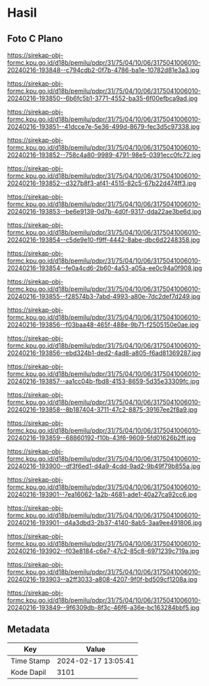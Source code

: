 # Hasil

## Foto C Plano

https://sirekap-obj-formc.kpu.go.id/d18b/pemilu/pdpr/31/75/04/10/06/3175041006010-20240216-193848--c794cdb2-0f7b-4786-ba1e-10782d81e3a3.jpg

https://sirekap-obj-formc.kpu.go.id/d18b/pemilu/pdpr/31/75/04/10/06/3175041006010-20240216-193850--6b6fc5b1-3771-4552-ba35-6f00efbca9ad.jpg

https://sirekap-obj-formc.kpu.go.id/d18b/pemilu/pdpr/31/75/04/10/06/3175041006010-20240216-193851--41dcce7e-5e36-499d-8679-fec3d5c97338.jpg

https://sirekap-obj-formc.kpu.go.id/d18b/pemilu/pdpr/31/75/04/10/06/3175041006010-20240216-193852--758c4a80-9989-4791-98e5-0391ecc0fc72.jpg

https://sirekap-obj-formc.kpu.go.id/d18b/pemilu/pdpr/31/75/04/10/06/3175041006010-20240216-193852--d327b8f3-af41-4515-82c5-67b22d474ff3.jpg

https://sirekap-obj-formc.kpu.go.id/d18b/pemilu/pdpr/31/75/04/10/06/3175041006010-20240216-193853--be6e9139-0d7b-4d0f-9317-dda22ae3be6d.jpg

https://sirekap-obj-formc.kpu.go.id/d18b/pemilu/pdpr/31/75/04/10/06/3175041006010-20240216-193854--c5de9e10-f9ff-4442-8abe-dbc6d2248358.jpg

https://sirekap-obj-formc.kpu.go.id/d18b/pemilu/pdpr/31/75/04/10/06/3175041006010-20240216-193854--fe0a4cd6-2b60-4a53-a05a-ee0c94a0f908.jpg

https://sirekap-obj-formc.kpu.go.id/d18b/pemilu/pdpr/31/75/04/10/06/3175041006010-20240216-193855--f28574b3-7abd-4993-a80e-7dc2def7d249.jpg

https://sirekap-obj-formc.kpu.go.id/d18b/pemilu/pdpr/31/75/04/10/06/3175041006010-20240216-193856--f03baa48-465f-488e-9b71-f2505150e0ae.jpg

https://sirekap-obj-formc.kpu.go.id/d18b/pemilu/pdpr/31/75/04/10/06/3175041006010-20240216-193856--ebd324b1-ded2-4ad8-a805-f6ad81369287.jpg

https://sirekap-obj-formc.kpu.go.id/d18b/pemilu/pdpr/31/75/04/10/06/3175041006010-20240216-193857--aa1cc04b-fbd8-4153-8659-5d35e33309fc.jpg

https://sirekap-obj-formc.kpu.go.id/d18b/pemilu/pdpr/31/75/04/10/06/3175041006010-20240216-193858--8b187404-3711-47c2-8875-39167ee2f8a9.jpg

https://sirekap-obj-formc.kpu.go.id/d18b/pemilu/pdpr/31/75/04/10/06/3175041006010-20240216-193859--68860192-f10b-43f6-9609-5fd01626b2ff.jpg

https://sirekap-obj-formc.kpu.go.id/d18b/pemilu/pdpr/31/75/04/10/06/3175041006010-20240216-193900--df3f6ed1-d4a9-4cdd-9ad2-9b49f79b855a.jpg

https://sirekap-obj-formc.kpu.go.id/d18b/pemilu/pdpr/31/75/04/10/06/3175041006010-20240216-193901--7ea16062-1a2b-4681-ade1-40a27ca92cc6.jpg

https://sirekap-obj-formc.kpu.go.id/d18b/pemilu/pdpr/31/75/04/10/06/3175041006010-20240216-193901--d4a3dbd3-2b37-4140-8ab5-3aa9ee491806.jpg

https://sirekap-obj-formc.kpu.go.id/d18b/pemilu/pdpr/31/75/04/10/06/3175041006010-20240216-193902--f03e8184-c6e7-47c2-85c8-6971239c719a.jpg

https://sirekap-obj-formc.kpu.go.id/d18b/pemilu/pdpr/31/75/04/10/06/3175041006010-20240216-193903--a2ff3033-a808-4207-9f0f-bd509cf1208a.jpg

https://sirekap-obj-formc.kpu.go.id/d18b/pemilu/pdpr/31/75/04/10/06/3175041006010-20240216-193849--9f6309db-8f3c-46f6-a36e-bc163284bbf5.jpg


## Metadata

| Key        | Value               |
| ---------- | ------------------- |
| Time Stamp | 2024-02-17 13:05:41 |
| Kode Dapil | 3101                |



